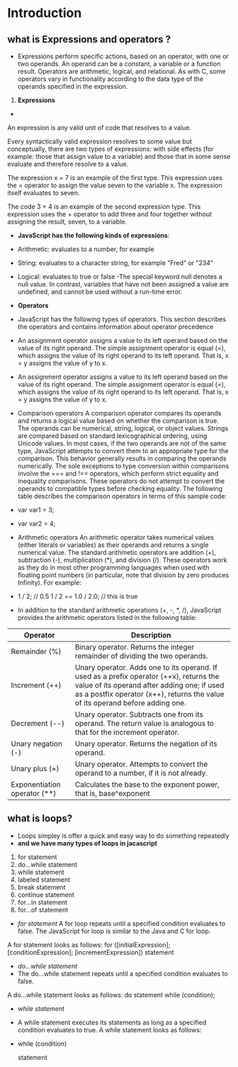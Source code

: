 # Introduction
## what is Expressions and operators ?
- Expressions perform specific actions, based on an operator, with one or two operands. An operand can be a constant, a variable or a function result. Operators are arithmetic, logical, and relational. As with C, some operators vary in functionality according to the data type of the operands specified in the expression.
1. **Expressions**
-
An expression is any valid unit of code that resolves to a value.

Every syntactically valid expression resolves to some value but conceptually, there are two types of expressions: with side effects (for example: those that assign value to a variable) and those that in some sense evaluate and therefore resolve to a value.

The expression x = 7 is an example of the first type. This expression uses the = operator to assign the value seven to the variable x. The expression itself evaluates to seven.

The code 3 + 4 is an example of the second expression type. This expression uses the + operator to add three and four together without assigning the result, seven, to a variable.


- **JavaScript has the following kinds of expressions**:
- Arithmetic: evaluates to a number, for example
- String: evaluates to a character string, for example "Fred" or "234"
- Logical: evaluates to true or false
-The special keyword null denotes a null value. In contrast, variables that have not been assigned a value are undefined, and cannot be used without a run-time error.

- **Operators** 
- JavaScript has the following types of operators. This section describes the operators and contains information about operator precedence
- An assignment operator assigns a value to its left operand based on the value of its right operand. The simple assignment operator is equal (=), which assigns the value of its right operand to its left operand. That is, x = y assigns the value of y to x.

- An assignment operator assigns a value to its left operand based on the value of its right operand. The simple assignment operator is equal (=), which assigns the value of its right operand to its left operand. That is, x = y assigns the value of y to x.
- Comparison operators
A comparison operator compares its operands and returns a logical value based on whether the comparison is true. The operands can be numerical, string, logical, or object values. Strings are compared based on standard lexicographical ordering, using Unicode values. In most cases, if the two operands are not of the same type, JavaScript attempts to convert them to an appropriate type for the comparison. This behavior generally results in comparing the operands numerically. The sole exceptions to type conversion within comparisons involve the === and !== operators, which perform strict equality and inequality comparisons. These operators do not attempt to convert the operands to compatible types before checking equality. The following table describes the comparison operators in terms of this sample code:
- var var1 = 3;
- var var2 = 4;
- Arithmetic operators
An arithmetic operator takes numerical values (either literals or variables) as their operands and returns a single numerical value. The standard arithmetic operators are addition (+), subtraction (-), multiplication (*), and division (/). These operators work as they do in most other programming languages when used with floating point numbers (in particular, note that division by zero produces Infinity). For example:
- 1 / 2; // 0.5
1 / 2 == 1.0 / 2.0; // this is true
- In addition to the standard arithmetic operations (+, -, *, /), JavaScript provides the arithmetic operators listed in the following table:

Operator  | Description
------------ | -------------
Remainder (%)	 | Binary operator. Returns the integer remainder of dividing the two operands.
Increment (++)| Unary operator. Adds one to its operand. If used as a prefix operator (++x), returns the value of its operand after adding one; if used as a postfix operator (x++), returns the value of its operand before adding one.
Decrement (--) | Unary operator. Subtracts one from its operand. The return value is analogous to that for the increment operator.
Unary negation (-) | Unary operator. Returns the negation of its operand.
Unary plus (+)| 	Unary operator. Attempts to convert the operand to a number, if it is not already.
Exponentiation operator (**)| 	Calculates the base to the exponent power, that is, base^exponent

## what is loops?
- Loops simpley is
 offer a quick and easy way to do something repeatedly
 - **and we have many types of loops in jacascript**

 1. for statement
 2. do...while statement
3. while statement
4. labeled statement
5. break statement
6. continue statement
7. for...in statement
8. for...of statement  
- *for statement*
A for loop repeats until a specified condition evaluates to false. The JavaScript for loop is similar to the Java and C for loop.

A for statement looks as follows:
for ([initialExpression]; [conditionExpression]; [incrementExpression])
  statement
- *do...while statement*
- The do...while statement repeats until a specified condition evaluates to false.

A do...while statement looks as follows:
do
  statement
while (condition);
- *while statement*
- A while statement executes its statements as long as a specified condition evaluates to true. A while statement looks as follows:
- while (condition)

  statement
  


